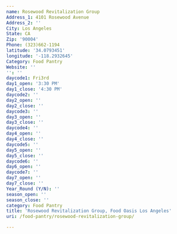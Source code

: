 ```yaml
---
name: Rosewood Revitalization Group
Address_1: 4101 Rosewood Avenue
Address_2: ''
City: Los Angeles
State: CA
Zip: '90004'
Phone: (323)662-1194
latitude: '34.0793451'
longitude: '-118.2932645'
Category: Food Pantry
Website: ''
'': ''
daycode1: Fri3rd
day1_open: '3:30 PM'
day1_close: '4:30 PM'
daycode2: ''
day2_open: ''
day2_close: ''
daycode3: ''
day3_open: ''
day3_close: ''
daycode4: ''
day4_open: ''
day4_close: ''
daycode5: ''
day5_open: ''
day5_close: ''
daycode6: ''
day6_open: ''
daycode7: ''
day7_open: ''
day7_close: ''
Year_Round (Y/N): ''
season_open: ''
season_close: ''
category: Food Pantry
title: 'Rosewood Revitalization Group, Food Oasis Los Angeles'
uri: /food-pantry/rosewood-revitalization-group/

---
```


